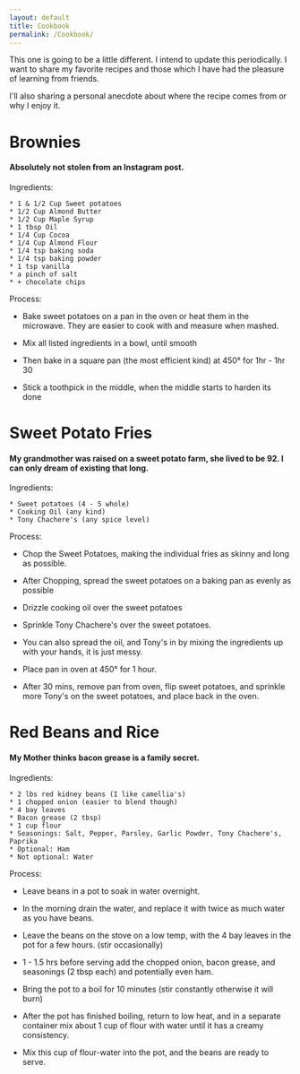 ```yaml
---
layout: default
title: Cookbook
permalink: /Cookbook/
---
```


This one is going to be a little different. I intend to update this periodically. I want to share my favorite recipes and those which I have had the pleasure of learning from friends.

I'll also sharing a personal anecdote about where the recipe comes from or why I enjoy it.

# Brownies

#### Absolutely not stolen from an Instagram post.

Ingredients:

    * 1 & 1/2 Cup Sweet potatoes
    * 1/2 Cup Almond Butter
    * 1/2 Cup Maple Syrup
    * 1 tbsp Oil
    * 1/4 Cup Cocoa
    * 1/4 Cup Almond Flour
    * 1/4 tsp baking soda
    * 1/4 tsp baking powder
    * 1 tsp vanilla
    * a pinch of salt
    * + chocolate chips

Process:

  * Bake sweet potatoes on a pan in the oven or heat them in the microwave. They are easier to cook with and measure when mashed.

  * Mix all listed ingredients in a bowl, until smooth

  * Then bake in a square pan (the most efficient kind) at 450° for 1hr - 1hr 30

  * Stick a toothpick in the middle, when the middle starts to harden its done


# Sweet Potato Fries

#### My grandmother was raised on a sweet potato farm, she lived to be 92. I can only dream of existing that long.

Ingredients:

    * Sweet potatoes (4 - 5 whole)
    * Cooking Oil (any kind)
    * Tony Chachere's (any spice level)

Process:

  * Chop the Sweet Potatoes, making the individual fries as skinny and long as possible.

  * After Chopping, spread the sweet potatoes on a baking pan as evenly as possible

  * Drizzle cooking oil over the sweet potatoes

  * Sprinkle Tony Chachere's over the sweet potatoes.

  * You can also spread the oil, and Tony's in by mixing the ingredients up with your hands, it is just messy.

  * Place pan in oven at 450° for 1 hour.

  * After 30 mins, remove pan from oven, flip sweet potatoes, and sprinkle more Tony's on the sweet potatoes, and place back in the oven.


# Red Beans and Rice

#### My Mother thinks bacon grease is a family secret.

Ingredients:

    * 2 lbs red kidney beans (I like camellia's)
    * 1 chopped onion (easier to blend though)
    * 4 bay leaves
    * Bacon grease (2 tbsp)
    * 1 cup flour
    * Seasonings: Salt, Pepper, Parsley, Garlic Powder, Tony Chachere's, Paprika
    * Optional: Ham
    * Not optional: Water

Process:

  * Leave beans in a pot to soak in water overnight.

  * In the morning drain the water, and replace it with twice as much water as you have beans.

  * Leave the beans on the stove on a low temp, with the 4 bay leaves in the pot for a few hours. (stir occasionally)

  * 1 - 1.5 hrs before serving add the chopped onion, bacon grease, and seasonings (2 tbsp each) and potentially even ham.

  * Bring the pot to a boil for 10 minutes (stir constantly otherwise it will burn)

  * After the pot has finished boiling, return to low heat, and in a separate container mix about 1 cup of flour with water until it has a creamy consistency.

  * Mix this cup of flour-water into the pot, and the beans are ready to serve.
